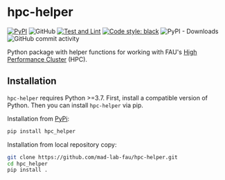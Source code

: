 # hpc-helper

[![PyPI](https://img.shields.io/pypi/v/hpc-helper)](https://pypi.org/project/hpc-helper/)
![GitHub](https://img.shields.io/github/license/mad-lab-fau/hpc-helper)
[![Test and Lint](https://github.com/mad-lab-fau/hpc-helper/actions/workflows/test-and-lint.yml/badge.svg)](https://github.com/mad-lab-fau/hpc-helper/actions/workflows/test-and-lint.yml)
[![Code style: black](https://img.shields.io/badge/code%20style-black-000000.svg)](https://github.com/psf/black)
![PyPI - Downloads](https://img.shields.io/pypi/dm/hpc-helper)
![GitHub commit activity](https://img.shields.io/github/commit-activity/m/mad-lab-fau/hpc-helper)

Python package with helper functions for working with FAU's [High Performance Cluster](https://hpc.fau.de/) (HPC).

## Installation

``hpc-helper`` requires Python >=3.7. First, install a compatible version of Python. 
Then you can install ``hpc-helper`` via pip. 

Installation from [PyPi](https://pypi.org/): 
```bash
pip install hpc_helper
```

Installation from local repository copy:
```bash
git clone https://github.com/mad-lab-fau/hpc-helper.git
cd hpc_helper
pip install .
```
